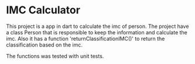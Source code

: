 # IMC Calculator
This project is a app in dart to calculate the imc of person. The project have a class Person that is responsible to keep the information and calculate the imc. Also it has a function 'returnClassificationIMC()' to return the classification based on the imc.

The functions was tested with unit tests.
